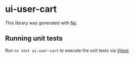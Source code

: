 # ui-user-cart

This library was generated with [Nx](https://nx.dev).

## Running unit tests

Run `nx test ui-user-cart` to execute the unit tests via [Vitest](https://vitest.dev/).
